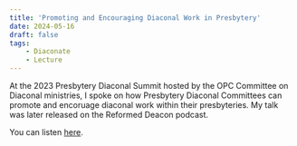```yaml
---
title: 'Promoting and Encouraging Diaconal Work in Presbytery'
date: 2024-05-16
draft: false
tags:
    - Diaconate
    - Lecture
---
```


At the 2023 Presbytery Diaconal Summit hosted by the OPC Committee on Diaconal ministries, I spoke on how Presbytery Diaconal Committees can promote and encoruage diaconal work within their presbyteries.
My talk was later released on the Reformed Deacon podcast.

You can listen [here](https://www.thereformeddeacon.org/1849391/15077267-pds-v-2023-promoting-and-encouraging-diaconal-work-in-presbytery).
